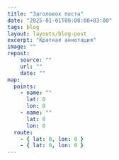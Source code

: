 ```yaml
---
title: "Заголовок поста"
date: "2025-01-01T00:00:00+03:00"
tags: blog
layout: layouts/blog-post
excerpt: "Краткая аннотация"
image: ""
repost:
    source: ""
    url: ""
    date: ""
map:
  points:
    - name: ""
      lat: 0
      lon: 0
    - name: ""
      lat: 0
      lon: 0
  route:
    - { lat: 0, lon: 0 }
    - { lat: 0, lon: 0 }
---
```

